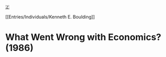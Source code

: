 [🇿](zotero://select/library/items/WY4AEWNJ)

[[Entries/Individuals/Kenneth E. Boulding]] 
# What Went Wrong with Economics? (1986)

